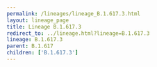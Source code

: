 ```yaml
---
permalink: /lineages/lineage_B.1.617.3.html
layout: lineage_page
title: Lineage B.1.617.3
redirect_to: ../lineage.html?lineage=B.1.617.3
lineage: B.1.617.3
parent: B.1.617
children: ['B.1.617.3']
---
```

